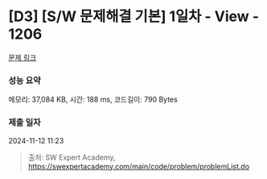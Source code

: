 # [D3] [S/W 문제해결 기본] 1일차 - View - 1206 

[문제 링크](https://swexpertacademy.com/main/code/problem/problemDetail.do?contestProbId=AV134DPqAA8CFAYh) 

### 성능 요약

메모리: 37,084 KB, 시간: 188 ms, 코드길이: 790 Bytes

### 제출 일자

2024-11-12 11:23



> 출처: SW Expert Academy, https://swexpertacademy.com/main/code/problem/problemList.do